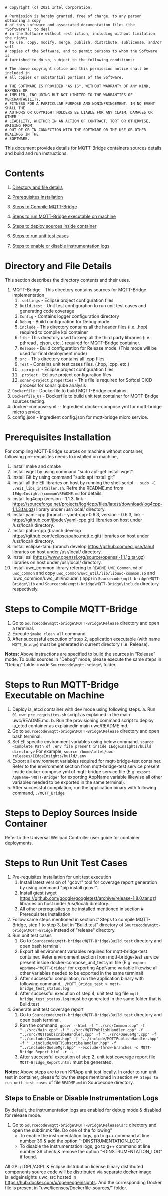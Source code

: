 ```
# Copyright (c) 2021 Intel Corporation.

# Permission is hereby granted, free of charge, to any person obtaining a copy
# of this software and associated documentation files (the "Software"), to deal
# in the Software without restriction, including without limitation the rights
# to use, copy, modify, merge, publish, distribute, sublicense, and/or sell
# copies of the Software, and to permit persons to whom the Software is
# furnished to do so, subject to the following conditions:

# The above copyright notice and this permission notice shall be included in
# all copies or substantial portions of the Software.

# THE SOFTWARE IS PROVIDED "AS IS", WITHOUT WARRANTY OF ANY KIND, EXPRESS OR
# IMPLIED, INCLUDING BUT NOT LIMITED TO THE WARRANTIES OF MERCHANTABILITY,
# FITNESS FOR A PARTICULAR PURPOSE AND NONINFRINGEMENT. IN NO EVENT SHALL THE
# AUTHORS OR COPYRIGHT HOLDERS BE LIABLE FOR ANY CLAIM, DAMAGES OR OTHER
# LIABILITY, WHETHER IN AN ACTION OF CONTRACT, TORT OR OTHERWISE, ARISING FROM,
# OUT OF OR IN CONNECTION WITH THE SOFTWARE OR THE USE OR OTHER DEALINGS IN THE
# SOFTWARE.
```

This document provides details for MQTT-Bridge containers sources details and build and run instructions.

# Contents

1. [Directory and file details](#directory-and-file-details)

2. [Prerequisites Installation](#prerequisites-installation)

3. [Steps to Compile MQTT-Bridge](#steps-to-compile-mqtt-bridge)

4. [Steps to run MQTT-Bridge executable on machine](#steps-to-run-mqtt-bridge-executable-on-machine)

5. [Steps to deploy sources inside container](#steps-to-deploy-sources-inside-container)

6. [Steps to run unit test cases](#steps-to-run-unit-test-cases)

7. [Steps to enable or disable instrumentation logs](#steps-to-enable-or-disable-instrumentation-logs)

# Directory and File Details

This section describes the directory contents and their uses.

1. MQTT-Bridge - This directory contains sources for MQTT-Bridge implementation 
	1. `.settings` - Eclipse project configuration files
	2. `Build.test` - Unit test configuration to run unit test cases and generating code coverage
	3. `Config` - Contains logger configuration directory
	4. `Debug` - Build configuration for Debug mode
	5. `include` - This directory contains all the header files (i.e. .hpp) required to compile kpi container
	6. `lib` - This directory used to keep all the third party libraries (i.e. pthread , cjson, etc. ) required for MQTT-Bridge container. 
	7. `Release` - Build configuration for Release mode. (This mode will be used for final deployment mode)
	8. `src` - This directory contains all .cpp files.
	9. `Test` - Contains unit test cases files. (.hpp, .cpp, etc.)
	10. `.cproject` - Eclipse project configuration files
	11. `.project` - Eclipse project configuration files
	12. `sonar-project.properties` - This file is required for Softdel CICD process for sonar qube analysis
2. `Dockerfile` - Dockerfile to build MQTT-Bridge container.
3. `Dockerfile_UT` - Dockerfile to build unit test container for MQTT-Bridge sources testing.
4. docker-compose.yml -- Ingredient docker-compose.yml for mqtt-bridge micro service.
5. config.json - Ingredient config.json for mqtt-bridge micro service.

# Prerequisites Installation

For compiling MQTT-Bridge sources on machine without container, following pre-requisites needs to installed on machine,
1. Install make and cmake
2. Install wget by using command "sudo apt-get install wget".
3. Install Git by using command "sudo apt install git"
4. Install all the EII libraries on host by running the shell script -- `sudo -E ./eiI_libs_installer.sh`. Refre the README.md from  `IEdgeInsights\common\README.md` for details.
5. Install log4cpp (version - 1.1.3, link - https://sourceforge.net/projects/log4cpp/files/latest/download/log4cpp-1.1.3.tar.gz) library under /usr/local/ directory.
6. Install yaml-cpp (branch - yaml-cpp-0.6.3, version - 0.6.3, link - https://github.com/jbeder/yaml-cpp.git) libraries on host under /usr/local/ directory.
7. Install paho-cpp (branch develop https://github.com/eclipse/paho.mqtt.c.git) libraries on host under /usr/local/ directory.
8. Install eclipse-tahu (branch develop https://github.com/eclipse/tahu) libraries on host under /usr/local/ directory.
9. Install ssl (https://www.openssl.org/source/openssl-1.1.1g.tar.gz) libraries on host under /usr/local/ directory.
10. Install uwc_common library refering to `README_UWC_Common.md` of `uwc_common` and copy `uwc_common/uwc_util/lib/libuwc-common.so` and 'uwc_common/uwc_util/include' (.hpp) in `Sourcecode\mqtt-bridge\MQTT-Bridge\lib` and `Sourcecode\mqtt-bridge\MQTT-Bridge\include` directory respectively.

# Steps to Compile MQTT-Bridge

1. Go to `Sourcecode\mqtt-bridge\MQTT-Bridge\Release` directory and open a terminal.
2. Execute `$make clean all` command.
3. After successful execution of step 2, application executable (with name `MQTT_Bridge`) must be generated in current directory (i.e. Release).

**Notes:** Above instructions are specified to build the sources in "Release" mode. To build sources in "Debug" mode, please execute the same steps in "Debug" folder inside `Sourcecode\mqtt-bridge\` folder.

# Steps to Run MQTT-Bridge Executable on Machine
1. Deploy ia_etcd container with dev mode using following steps. 
	a. Run `01_uwc_pre_requisites.sh` script as explained in the main uwc/README.md.
	b. Run the provisioning command script to deploy ia_etcd container as explainedin main uwc/README.md.
2. Go to `Sourcecode\mqtt-bridge\MQTT-Bridge\Release` directory and open bash terminal.
3. Set EII specific environment variables using below command.
	`source <Complete Path of .env file present inside IEdgeInsights/build directory>`
	For example, `source /home/intel/uwc-releases/IEdgeInsights/build/.env`
4. Export all environment variables required for mqtt-bridge-test container. Refer to the environment section from mqtt-bridge-test service present inside docker-compose.yml of mqtt-bridge service file (E.g. `export AppName="MQTT-Bridge"` for exporting AppName variable likewise all other variables needed to be exported in the same terminal). 
5. After successful compilation, run the application binary with following command,
	`./MQTT_Bridge`

# Steps to Deploy Sources Inside Container

Refer to the Universal Wellpad Controller user guide for container deployments.

# Steps to Run Unit Test Cases
1. Pre-requisites Installation for unit test execution
    1. Install latest version of "gcovr" tool for coverage report generation by using command "pip install gcovr".
    2. Install gtest (wget https://github.com/google/googletest/archive/release-1.8.0.tar.gz) libraries on host under /usr/local/ directory.
    3. All other prerequisites to be installed mentioned in section # Prerequisites Installation
2. Follow same steps mentioned in section # Steps to compile MQTT-Bridge, step 1 to step 3, but in "Build.test" directory of `Sourcecode\mqtt-bridge\MQTT-Bridge` instead of "release" directory.
3. Run unit test cases
    1. Go to `Sourcecode\mqtt-bridge\MQTT-Bridge\Build.test` directory and open bash terminal.
    2. Export all environment variables required for mqtt-bridge-test container. Refer environment section from mqtt-bridge-test service present inside docker-compose_unit_test.yml file (E.g. `export AppName="MQTT-Bridge"` for exporting AppName variable likewise all other variables needed to be exported in the same terminal) 
    3. After successful compilation, run the application binary with following command,
    `./MQTT_Bridge_test > mqtt-bridge_test_status.log` 
    4. After successful execution of step 4, unit test log file `mqtt-bridge_test_status.log` must be generated in the same folder that is Build.test
4. Generate unit test coverage report
    1. Go to `Sourcecode\mqtt-bridge\MQTT-Bridge\Build.test` directory and open bash terminal.
    2. Run the command,
        `gcovr --html -f "../src/Common.cpp" -f "../src/Main.cpp" -f "../src/MQTTPublishHandler.cpp" -f "../src/MQTTSubscribeHandler.cpp" -f "../src/QueueMgr.cpp" -f "../include/Common.hpp" -f "../include/MQTTPublishHandler.hpp" -f "../include/MQTTSubscribeHandler.hpp" -f "../include/QueueMgr.hpp" --exclude-throw-branches -o MQTT-Bridge_Report.html -r .. .`
    3. After successful execution of step 2, unit test coverage report file `MQTT-Bridge_Report.html` must be generated.


**Notes:** Above steps are to run KPIApp unit test locally. In order to run unit test in container, please follow the steps mentioned in section `## Steps to run unit test cases` of file `README.md` in Sourcecode directory. 

## Steps to Enable or Disable Instrumentation Logs

By default, the instrumentation logs are enabled for debug mode & disabled for release mode. 

1. Go to `Sourcecode\mqtt-bridge\MQTT-Bridge\Release\src` directory and open the subdir.mk file. Do one of the following"
	* To enable the instrumentation logs, go to g++ command at line number 39 & add the option "-DINSTRUMENTATION_LOG".
	* To disable the instrumentation logs, go to g++ command at line number 39 check & remove the option "-DINSTRUMENTATION_LOG" if found.

All GPL/LGPL/AGPL & Eclipse distribution license binary distributed components source code will be distributed via separate docker image ia_edgeinsights_uwc_src hosted in https://hub.docker.com/u/openedgeinsights. And the corresponding Docker file is present in "uwc/licenses/Dockerfile-sources/" folder.

